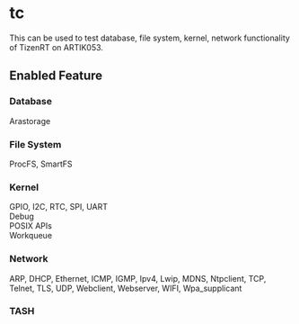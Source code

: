 # tc
 This can be used to test database, file system, kernel, network functionality of TizenRT on ARTIK053.

## Enabled Feature
### Database
  Arastorage

### File System
  ProcFS, SmartFS

### Kernel
  GPIO, I2C, RTC, SPI, UART  
  Debug  
  POSIX APIs  
  Workqueue

### Network
  ARP, DHCP, Ethernet, ICMP, IGMP, Ipv4, Lwip, MDNS, Ntpclient, TCP, Telnet, TLS, UDP, Webclient, Webserver, WIFI, Wpa_supplicant

### TASH
